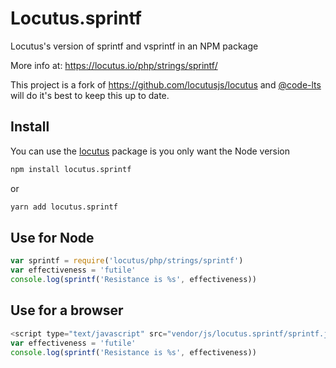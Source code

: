 # Locutus.sprintf

Locutus's version of sprintf and vsprintf in an NPM package

More info at: https://locutus.io/php/strings/sprintf/

This project is a fork of https://github.com/locutusjs/locutus and [@code-lts](https://github.com/code-lts) will do it's best to keep this up to date.

## Install

You can use the [locutus](https://www.npmjs.com/package/locutus) package is you only want the Node version

```bash
npm install locutus.sprintf
```

or

```bash
yarn add locutus.sprintf
```

## Use for Node

```javascript
var sprintf = require('locutus/php/strings/sprintf')
var effectiveness = 'futile'
console.log(sprintf('Resistance is %s', effectiveness))
```

## Use for a browser

```javascript
<script type="text/javascript" src="vendor/js/locutus.sprintf/sprintf.js"></script>
var effectiveness = 'futile'
console.log(sprintf('Resistance is %s', effectiveness))
```

